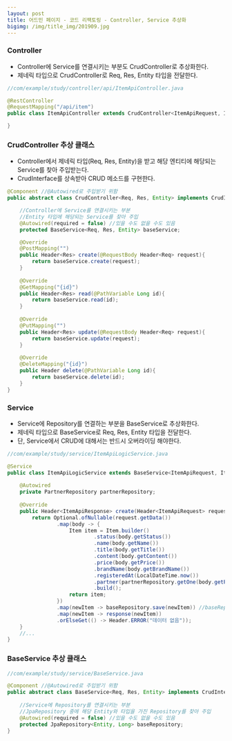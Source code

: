 ```yaml
---
layout: post
title: 어드민 페이지 - 코드 리팩토링 - Controller, Service 추상화
bigimg: /img/title_img/201909.jpg
---
```


### Controller
* Controller에 Service를 연결시키는 부분도 CrudController로 추상화한다.
* 제네릭 타입으로 CrudController로 Req, Res, Entity 타입을 전달한다.

```java
//com/example/study/controller/api/ItemApiController.java

@RestController
@RequestMapping("/api/item")
public class ItemApiController extends CrudController<ItemApiRequest, ItemApiResponse, Item> {

}
```

### CrudController 추상 클래스
* Controller에서 제네릭 타입(Req, Res, Entity)을 받고 해당 엔티티에 해당되는 Service를 찾아 주입받는다.
* CrudInterface를 상속받아 CRUD 메소드를 구현한다.

```java
@Component //@Autowired로 주입받기 위함
public abstract class CrudController<Req, Res, Entity> implements CrudInterface<Req, Res> {

	//Controller에 Service를 연결시키는 부분
	//Entity 타입에 해당되는 Service를 찾아 주입
	@Autowired(required = false) //있을 수도 없을 수도 있음
	protected BaseService<Req, Res, Entity> baseService;

	@Override
	@PostMapping("")
	public Header<Res> create(@RequestBody Header<Req> request){
		return baseService.create(request);
	}
	
	@Override
	@GetMapping("{id}")
	public Header<Res> read(@PathVariable Long id){
		return baseService.read(id);
	}
	
	@Override
	@PutMapping("")
	public Header<Res> update(@RequestBody Header<Req> request){
		return baseService.update(request);
	}
	
	@Override
	@DeleteMapping("{id}")
	public Header delete(@PathVariable Long id){
		return baseService.delete(id);
	}
}
```

### Service
* Service에 Repository를 연결하는 부분을 BaseService로 추상화한다.
* 제네릭 타입으로 BaseService로 Req, Res, Entity 타입을 전달한다.
* 단, Service에서 CRUD에 대해서는 반드시 오버라이딩 해야한다.

```java
//com/example/study/service/ItemApiLogicService.java

@Service
public class ItemApiLogicService extends BaseService<ItemApiRequest, ItemApiResponse, Item> {
	
	@Autowired
	private PartnerRepository partnerRepository;
	
	@Override
	public Header<ItemApiResponse> create(Header<ItemApiRequest> request) {
		return Optional.ofNullable(request.getData())
				.map(body -> {
					Item item = Item.builder()
							.status(body.getStatus())
							.name(body.getName())
							.title(body.getTitle())
							.content(body.getContent())
							.price(body.getPrice())
							.brandName(body.getBrandName())
							.registeredAt(LocalDateTime.now())
							.partner(partnerRepository.getOne(body.getPartnerId()))
							.build();
					return item;
				})
				.map(newItem -> baseRepository.save(newItem)) //baseRepository 사용
				.map(newItem -> response(newItem))
				.orElseGet(() -> Header.ERROR("데이터 없음"));
	}
    //...
}
```

### BaseService 추상 클래스

```java
//com/example/study/service/BaseService.java

@Component //@Autowired로 주입받기 위함
public abstract class BaseService<Req, Res, Entity> implements CrudInterface<Req, Res> {
	
	//Service에 Repository를 연결시키는 부분
	//JpaRepository 중에 해당 Entity와 타입을 가진 Repository를 찾아 주입
	@Autowired(required = false) //있을 수도 없을 수도 있음
	protected JpaRepository<Entity, Long> baseRepository;
}
```